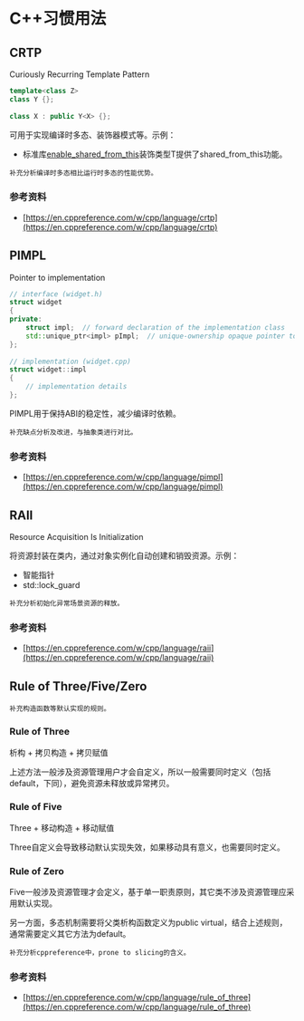 # C++习惯用法

## CRTP

Curiously Recurring Template Pattern

```cpp
template<class Z>
class Y {};
 
class X : public Y<X> {};
```

可用于实现编译时多态、装饰器模式等。示例：

- 标准库[enable_shared_from_this](https://en.cppreference.com/w/cpp/memory/enable_shared_from_this)装饰类型T提供了shared_from_this功能。

```{note}
补充分析编译时多态相比运行时多态的性能优势。
```

### 参考资料

- [https://en.cppreference.com/w/cpp/language/crtp](https://en.cppreference.com/w/cpp/language/crtp)

## PIMPL

Pointer to implementation

```cpp
// interface (widget.h)
struct widget
{
private:
    struct impl;  // forward declaration of the implementation class
    std::unique_ptr<impl> pImpl;  // unique-ownership opaque pointer to the forward-declared implementation class
};
 
// implementation (widget.cpp)
struct widget::impl
{
    // implementation details
};
```

PIMPL用于保持ABI的稳定性，减少编译时依赖。

```{note}
补充缺点分析及改进，与抽象类进行对比。
```

### 参考资料

- [https://en.cppreference.com/w/cpp/language/pimpl](https://en.cppreference.com/w/cpp/language/pimpl)

## RAII

Resource Acquisition Is Initialization

将资源封装在类内，通过对象实例化自动创建和销毁资源。示例：

- 智能指针
- std::lock_guard

```{note}
补充分析初始化异常场景资源的释放。
```

### 参考资料

- [https://en.cppreference.com/w/cpp/language/raii](https://en.cppreference.com/w/cpp/language/raii)

## Rule of Three/Five/Zero

```{note}
补充构造函数等默认实现的规则。
```

### Rule of Three

析构 + 拷贝构造 + 拷贝赋值

上述方法一般涉及资源管理用户才会自定义，所以一般需要同时定义（包括default，下同），避免资源未释放或异常拷贝。

### Rule of Five

Three + 移动构造 + 移动赋值

Three自定义会导致移动默认实现失效，如果移动具有意义，也需要同时定义。

### Rule of Zero

Five一般涉及资源管理才会定义，基于单一职责原则，其它类不涉及资源管理应采用默认实现。

另一方面，多态机制需要将父类析构函数定义为public virtual，结合上述规则，通常需要定义其它方法为default。

```{note}
补充分析cppreference中，prone to slicing的含义。
```


### 参考资料

- [https://en.cppreference.com/w/cpp/language/rule_of_three](https://en.cppreference.com/w/cpp/language/rule_of_three)